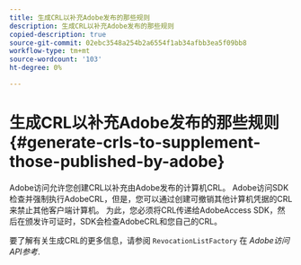 ```yaml
---
title: 生成CRL以补充Adobe发布的那些规则
description: 生成CRL以补充Adobe发布的那些规则
copied-description: true
source-git-commit: 02ebc3548a254b2a6554f1ab34afbb3ea5f09bb8
workflow-type: tm+mt
source-wordcount: '103'
ht-degree: 0%

---
```


# 生成CRL以补充Adobe发布的那些规则{#generate-crls-to-supplement-those-published-by-adobe}

Adobe访问允许您创建CRL以补充由Adobe发布的计算机CRL。 Adobe访问SDK检查并强制执行AdobeCRL，但是，您可以通过创建可撤销其他计算机凭据的CRL来禁止其他客户端计算机。 为此，您必须将CRL传递给AdobeAccess SDK，然后在颁发许可证时，SDK会检查AdobeCRL和您自己的CRL。

要了解有关生成CRL的更多信息，请参阅 `RevocationListFactory` 在 *Adobe访问API参考*.
